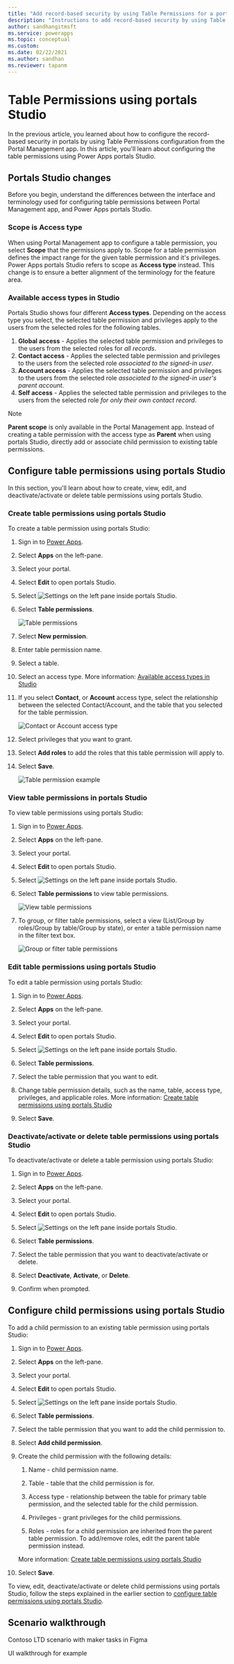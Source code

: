 ```yaml
---
title: "Add record-based security by using Table Permissions for a portal using Power Apps portals Studio | MicrosoftDocs"
description: "Instructions to add record-based security by using Table Permissions for a portal using Power Apps portals Studio."
author: sandhangitmsft
ms.service: powerapps
ms.topic: conceptual
ms.custom: 
ms.date: 02/22/2021
ms.author: sandhan
ms.reviewer: tapanm
---
```


# Table Permissions using portals Studio

In the previous article, you learned about how to configure the record-based security in portals by using Table Permissions configuration from the Portal Management app. In this article, you'll learn about configuring the table permissions using Power Apps portals Studio.

## Portals Studio changes

Before you begin, understand the differences between the interface and terminology used for configuring table permissions between Portal Management app, and Power Apps portals Studio.

### Scope is Access type

When using Portal Management app to configure a table permission, you select **Scope** that the permissions apply to. Scope for a table permission defines the impact range for the given table permission and it's privileges. Power Apps portals Studio refers to scope as **Access type** instead. This change is to ensure a better alignment of the terminology for the feature area.

### Available access types in Studio

Portals Studio shows four different **Access types**. Depending on the access type you select, the selected table permission and privileges apply to the users from the selected roles for the following tables.

1. **Global access** - Applies the selected table permission and privileges to the users from the selected roles for *all records*.
1. **Contact access** - Applies the selected table permission and privileges to the users from the selected role *associated to the signed-in user*.
1. **Account access** - Applies the selected table permission and privileges to the users from the selected role *associated to the signed-in user's parent account*.
1. **Self access** - Applies the selected table permission and privileges to the users from the selected role *for only their own contact record*.

> [!NOTE]
> **Parent scope** is only available in the Portal Management app. Instead of creating a table permission with the access type as **Parent** when using portals Studio, directly add or associate child permission to existing table permissions.

## Configure table permissions using portals Studio

In this section, you'll learn about how to create, view, edit, and deactivate/activate or delete table permissions using portals Studio.

### Create table permissions using portals Studio

To create a table permission using portals Studio:

1. Sign in to [Power Apps](https://make.powerapps.com).

1. Select **Apps** on the left-pane.

1. Select your portal.

1. Select **Edit** to open portals Studio.

1. Select ![Settings](media/entity-permissions-studio/settings.png "Settings") on the left pane inside portals Studio.

1. Select **Table permissions**.

    ![Table permissions](media/entity-permissions-studio/select-table-permissions-studio.png "Table permissions")

1. Select **New permission**.

1. Enter table permission name.

1. Select a table.

1. Select an access type. More information: [Available access types in Studio](#available-access-types-in-studio)

1. If you select **Contact**, or **Account** access type, select the relationship between the selected Contact/Account, and the table that you selected for the table permission.

    ![Contact or Account access type](media/entity-permissions-studio/contact-account-access-type.png "Contact or Account access type")

1. Select privileges that you want to grant.

1. Select **Add roles** to add the roles that this table permission will apply to.

1. Select **Save**.

    ![Table permission example](media/entity-permissions-studio/create-table-permission-example.png "Table permission example")

### View table permissions in portals Studio

To view table permissions using portals Studio:

1. Sign in to [Power Apps](https://make.powerapps.com).

1. Select **Apps** on the left-pane.

1. Select your portal.

1. Select **Edit** to open portals Studio.

1. Select ![Settings](media/entity-permissions-studio/settings.png "Settings") on the left pane inside portals Studio.

1. Select **Table permissions** to view table permissions.

    ![View table permissions](media/entity-permissions-studio/view-table-permissions.png "View table permissions")

1. To group, or filter table permissions, select a view (List/Group by roles/Group by table/Group by state), or enter a table permission name in the filter text box.

    ![Group or filter table permissions](media/entity-permissions-studio/group-table-permissions.png "Group or filter table permissions")

### Edit table permissions using portals Studio

To edit a table permission using portals Studio:

1. Sign in to [Power Apps](https://make.powerapps.com).

1. Select **Apps** on the left-pane.

1. Select your portal.

1. Select **Edit** to open portals Studio.

1. Select ![Settings](media/entity-permissions-studio/settings.png "Settings") on the left pane inside portals Studio.

1. Select **Table permissions**.

1. Select the table permission that you want to edit.

1. Change table permission details, such as the name, table, access type, privileges, and applicable roles. More information: [Create table permissions using portals Studio](#create-table-permissions-using-portals-studio)

1. Select **Save**.

### Deactivate/activate or delete table permissions using portals Studio

To deactivate/activate or delete a table permission using portals Studio:

1. Sign in to [Power Apps](https://make.powerapps.com).

1. Select **Apps** on the left-pane.

1. Select your portal.

1. Select **Edit** to open portals Studio.

1. Select ![Settings](media/entity-permissions-studio/settings.png "Settings") on the left pane inside portals Studio.

1. Select **Table permissions**.

1. Select the table permission that you want to deactivate/activate or delete.

1. Select **Deactivate**, **Activate**, or **Delete**.

1. Confirm when prompted.

## Configure child permissions using portals Studio

To add a child permission to an existing table permission using portals Studio:

1. Sign in to [Power Apps](https://make.powerapps.com).

1. Select **Apps** on the left-pane.

1. Select your portal.

1. Select **Edit** to open portals Studio.

1. Select ![Settings](media/entity-permissions-studio/settings.png "Settings") on the left pane inside portals Studio.

1. Select **Table permissions**.

1. Select the table permission that you want to add the child permission to.

1. Select **Add child permission**.

1. Create the child permission with the following details:

    1. Name - child permission name.
    
    1. Table - table that the child permission is for.
    
    1. Access type - relationship between the table for primary table permission, and the selected table for the child permission.
    
    1. Privileges - grant privileges for the child permissions.
    
    1. Roles - roles for a child permission are inherited from the parent table permission. To add/remove roles, edit the parent table permission instead.
    
    More information: [Create table permissions using portals Studio](#create-table-permissions-using-portals-studio)

1. Select **Save**.

To view, edit, deactivate/activate or delete child permissions using portals Studio, follow the steps explained in the earlier section to [configure table permissions using portals Studio](#configure-table-permissions-using-portals-studio).

## Scenario walkthrough

Contoso LTD scenario with maker tasks in Figma

UI walkthrough for example